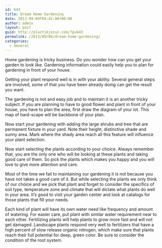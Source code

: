 ```yaml
---
id: 643
title: Dream Home Gardening
date: 2013-09-04T04:42:00+00:00
author: admin
layout: post
guid: http://plaztikjezuz.com/?p=643
permalink: /2013/09/04/dream-home-gardening/
categories:
  - General
---
```

Home gardening is tricky business. Do you wonder how can you get your garden to look like. Gardening information could easily help you to plan for gardening in front of your house.

Getting your plant respond well is in with your ability. Several general steps are involved, some of that you have been already doing can get the result you want.

The gardening is not and easy job and to maintain it is an another tricky subject. If you are planning to have to good flower and plant in front of your house, you have to plan the area, first draw the diagram of your lot. This map of hard-scape will be backbone of your plan.

Now start your gardening with adding the large shrubs and tree that are permanent fixture in your yard. Note their height, distinctive shade and sunny area. Mark where the shady area reach all this feature will influence your plant selection.

Now start selecting the plants according to your choice. Always remember that, you are the only one who will be looking at these plants and taking good care of them. So pick the plants which makes you happy and you will love to give more attention and care.

Most of the time we fail to maintaining our gardening it is not because you have not taken a good care of it. But while selecting the plants we only think of our choice and we pick that plant and forget to consider the specifics of soil type, temperature zone and climate that will dictate what plants do well in your area. It’s good to visit your garden center and look at catalogs for those plants that fill your needs.

Each kind of plant will have its own water need like frequency and amount of watering. For easier care, put plant with similar water requirement near to each other. Fertilizing plants will help plants to grow more fast and will not get damaged. Landscape plants respond very well to fertilizers that have a high percent of slow release organic nitrogen, which make sure that plants reach their full potential for deep, green color. Be sure to consider the condition of the root system.